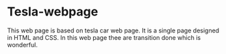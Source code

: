 # Tesla-webpage
This web page is based on tesla car web page. It is a single page designed in HTML and CSS. In this web page thee are transition done which is wonderful.
